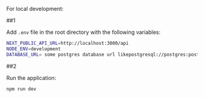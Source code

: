 For local development:

##1

Add ```.env``` file in the root directory with the following variables:

```bash
NEXT_PUBLIC_API_URL=http://localhost:3000/api
NODE_ENV=development
DATABASE_URL= some postgres database url likepostgresql://postgres:postgres@localhost:5432/postgres
```

##2

Run the application:

```bash
npm run dev
```